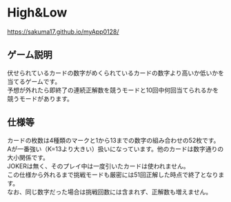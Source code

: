 # High&Low
https://sakuma17.github.io/myApp0128/
## ゲーム説明
伏せられているカードの数字がめくられているカードの数字より高いか低いかを当てるゲームです。  
予想が外れたら即終了の連続正解数を競うモードと10回中何回当てられるかを競うモードがあります。  
## 仕様等
カードの枚数は4種類のマークと1から13までの数字の組み合わせの52枚です。  
Aが一番強い（K=13より大きい）扱いになっています。他のカードは数字通りの大小関係です。  
JOKERは無く、そのプレイ中は一度引いたカードは使われません。  
この仕様から外れるまで挑戦モードも厳密には51回正解した時点で終了となります。  
なお、同じ数字だった場合は挑戦回数には含まれず、正解数も増えません。
